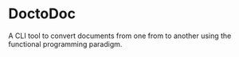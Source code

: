 # DoctoDoc 

A CLI tool to convert documents from one from to another using the functional programming paradigm.
